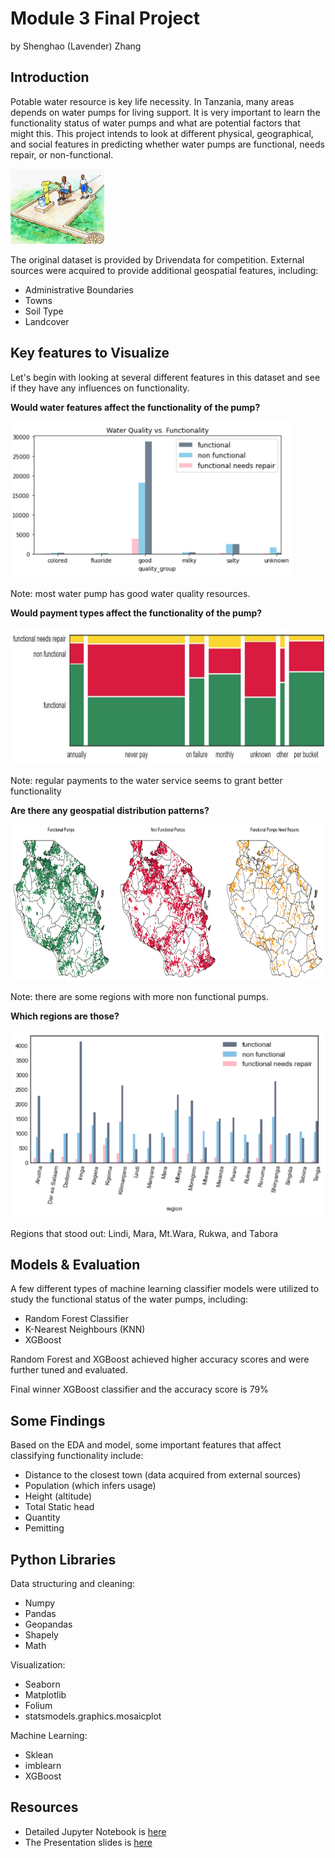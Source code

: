 
# Module 3 Final Project

by Shenghao (Lavender) Zhang

## Introduction

Potable water resource is key life necessity. In Tanzania, many areas depends on water pumps for living support. It is very important to learn the functionality status of water pumps and what are potential factors that might this. This project intends to look at different physical, geographical, and social features in predicting whether water pumps are functional, needs repair, or non-functional. 

<img src = 'https://github.com/lavsz/Mod3_Tanzania_Pump_Functionality_Prediction/blob/master/Digital_Arts/Water_pump_with_seat_and_easy_access_(Tanzania)_(5600883227).jpg' width="150" height="120">

The original dataset is provided by Drivendata for competition. External sources were acquired to provide additional geospatial features, including: 
- Administrative Boundaries
- Towns
- Soil Type
- Landcover


## Key features to Visualize

Let's begin with looking at several different features in this dataset and see if they have any influences on functionality. 

**Would water features affect the functionality of the pump?**

<img src = 'https://github.com/lavsz/Mod3_Tanzania_Pump_Functionality_Prediction/blob/master/Digital_Arts/Screen%20Shot%202021-04-15%20at%205.49.28%20PM.png' width="450" height="250">

Note: most water pump has good water quality resources. 

**Would payment types affect the functionality of the pump?**

<img src = 'https://github.com/lavsz/Mod3_Tanzania_Pump_Functionality_Prediction/blob/master/Digital_Arts/Screen%20Shot%202021-04-15%20at%205.42.19%20PM.png' width="720" height="220">

Note: regular payments to the water service seems to grant better functionality

**Are there any geospatial distribution patterns?**

<img src = 'https://github.com/lavsz/Mod3_Tanzania_Pump_Functionality_Prediction/blob/master/Digital_Arts/Screen%20Shot%202021-04-15%20at%205.55.03%20PM.png' width="650" height="250">

Note: there are some regions with more non functional pumps. 

**Which regions are those?**

<img src = 'https://github.com/lavsz/Mod3_Tanzania_Pump_Functionality_Prediction/blob/master/Digital_Arts/Screen%20Shot%202021-04-15%20at%206.08.35%20PM.png'
width="600" height="300">

Regions that stood out: Lindi, Mara, Mt.Wara, Rukwa, and Tabora

## Models & Evaluation
A few different types of machine learning classifier models were utilized to study the functional status of the water pumps, including:
- Random Forest Classifier
- K-Nearest Neighbours (KNN)
- XGBoost

Random Forest and XGBoost achieved higher accuracy scores and were further tuned and evaluated. 

Final winner XGBoost classifier and the accuracy score is 79%

## Some Findings

Based on the EDA and model, some important features that affect classifying functionality include:
- Distance to the closest town (data acquired from external sources)
- Population (which infers usage)
- Height (altitude)
- Total Static head 
- Quantity
- Pemitting

## Python Libraries 
Data structuring and cleaning:
- Numpy
- Pandas
- Geopandas
- Shapely
- Math

Visualization:
- Seaborn
- Matplotlib
- Folium
- statsmodels.graphics.mosaicplot

Machine Learning:
- Sklean
- imblearn
- XGBoost

## Resources
- Detailed Jupyter Notebook is [here](https://github.com/lavsz/Module3_Final_Project/blob/master/EDA_MODEL_master.ipynb)
- The Presentation slides is [here](https://github.com/lavsz/Module3_Final_Project/blob/master/Tanzania%20Water%20Pump.pdf)
